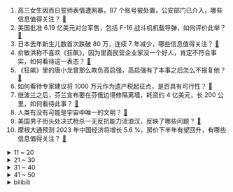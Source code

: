 1. 高三女生因百日誓师表情遭网暴，87 个账号被处置，公安部门已介入，哪些信息值得关注？ [:link:](https://www.zhihu.com/question/587069428)
2. 美国批准 6.19 亿美元对台军售，包括 F-16 战斗机机载导弹，如何评价此举？ [:link:](https://www.zhihu.com/question/587130892)
3. 日本去年新生儿数首次跌破 80 万，连续 7 年减少，哪些信息值得关注？ [:link:](https://www.zhihu.com/question/586695816)
4. 俞敏洪称不喜欢《狂飙》，因为里面民营企业家没一个好人，肯定不符合事实，如何看待这一表态？ [:link:](https://www.zhihu.com/question/587145215)
5. 《狂飙》里的唐小龙曾那么欺负高启强，高启强有了本事之后怎么不报复他？ [:link:](https://www.zhihu.com/question/579036542)
6. 如何看待专家建议将 1000 万元作为遗产税起征点，是否具有可行性？ [:link:](https://www.zhihu.com/question/587144492)
7. 继波兰之后，芬兰宣布要在芬俄边境修隔离墙，耗资约 4 亿美元，长 200 公里，如何看待此事？ [:link:](https://www.zhihu.com/question/586936750)
8. 人类有没有可能是宇宙中唯一的文明？ [:link:](https://www.zhihu.com/question/311710651)
9. 美国男子街头处决式枪杀一无反抗能力流浪汉，反映了哪些问题？ [:link:](https://www.zhihu.com/question/586920411)
10. 摩根大通预测 2023 年中国经济将增长 5.6 %，房价下半年有望回升，有哪些信息值得关注？ [:link:](https://www.zhihu.com/question/586990626)
<details>
<summary>11 ~ 20</summary>

11. 布林肯诬称中国在乌克兰问题上「脚踩两条船」，外交部回应「信口开河」，还有哪些信息值得关注？ [:link:](https://www.zhihu.com/question/587129882)
12. 特斯拉成本目标为降低50%，现阶段大幅降价前，你还会考虑买特斯拉吗？ [:link:](https://www.zhihu.com/question/587083938)
13. 三国题材游戏《卧龙：苍天陨落》Steam 销量登顶，全平台陆续解锁，游戏体验如何，符合你的预期吗？ [:link:](https://www.zhihu.com/question/587171593)
14. 如果张飞不死，夷陵之战结果如何？ [:link:](https://www.zhihu.com/question/35034411)
15. 电视剧《狂飙》为什么这么火？ [:link:](https://www.zhihu.com/question/581774607)
16. 威马员工在线讨薪，吉利副总裁表示「我这里缺人，可以考虑一下」。如何看待此事？后续进展如何？ [:link:](https://www.zhihu.com/question/586687734)
17. 《三国杀》张角和张飞哪个拿到龙胆收益最大？ [:link:](https://www.zhihu.com/question/503035560)
18. 《英雄联盟》哪些英雄的技能没伤害，但是却又非常的厉害？ [:link:](https://www.zhihu.com/question/586679939)
19. 普京称「乌军在俄布良斯克地区向平民开火，实施恐怖袭击」，其真实性如何？战争中对平民开火，这意味着什么？ [:link:](https://www.zhihu.com/question/587192785)
20. 3 月 2 日创业板指低开低走跌超 1% ，6G 及通信概念股集体大涨，如何看待此行情？ [:link:](https://www.zhihu.com/question/587089375)
</details>
<details>
<summary>21 ~ 30</summary>

21. 世界野生动植物日来了，过去一年动植物界发生哪些奇妙的事？又有哪些生物悄然灭绝了？ [:link:](https://www.zhihu.com/question/586883778)
22. 葛均波委员建议缩短医生培养时间，你认同学历不等于能力吗？ [:link:](https://www.zhihu.com/question/587137192)
23. 恐龙统治地球一亿多年，为何没有发展出科技？ [:link:](https://www.zhihu.com/question/586549299)
24. 去年放弃了一个博导，今年还能继续申请他的博士生吗？ [:link:](https://www.zhihu.com/question/586923201)
25. 梅西花费 17.5 万英镑定制 35 部金色iPhone，送阿根廷国家队成员，如何评价这件事？ [:link:](https://www.zhihu.com/question/587084741)
26. 如何看待一 58 岁求职者毕业于清华大学，求职半年却「无人问津」？老年人投身职场可能是未来的趋势吗？ [:link:](https://www.zhihu.com/question/586934951)
27. 你有哪些健康的饮食习惯？ [:link:](https://www.zhihu.com/question/447754776)
28. 新房通风多久才能入住，有哪些有效除甲醛的方法？ [:link:](https://www.zhihu.com/question/585164333)
29. 代表建议出台「反网络暴力法」打击网暴，如何界定网络暴力？还有哪些措施可以对其有效打击？ [:link:](https://www.zhihu.com/question/587092447)
30. 张艺谋的《满江红》里，难道杀秦桧这件事，真的比不上「满江红」这首词吗？ [:link:](https://www.zhihu.com/question/580048880)
</details>
<details>
<summary>31 ~ 40</summary>

31. 如果装修可以重来一次，你会特别注意哪些细节？ [:link:](https://www.zhihu.com/question/585164275)
32. 如何通过跑步达到高效减肥？ [:link:](https://www.zhihu.com/question/583519720)
33. 如何理解《流浪地球》的台词「希望，是我们这个年代像钻石一样珍贵的东西」？ [:link:](https://www.zhihu.com/question/586815860)
34. 人大代表庹庆明建议降低高考外语分值至 100 分，如可看待此建议？你是否支持？ [:link:](https://www.zhihu.com/question/587134051)
35. 你觉得工作以后，什么时间抽空做锻炼效果比较好？ [:link:](https://www.zhihu.com/question/586292465)
36. 在《七龙珠》里面撒旦是怎样一个存在？ [:link:](https://www.zhihu.com/question/35408827)
37. 为什么很多人健身一定要去健身房？ [:link:](https://www.zhihu.com/question/580247677)
38. 假若飞天蝙蝠柯镇恶有五绝实力，《射雕英雄传》的故事会怎么发展? [:link:](https://www.zhihu.com/question/587074711)
39. 为什么我们仍要教会孩子善良？ [:link:](https://www.zhihu.com/question/569430746)
40. 大家都是如何坚持让健身变成了生活的一部分？ [:link:](https://www.zhihu.com/question/586293992)
</details>
<details>
<summary>41 ~ 50</summary>

41. 如果乔丹六次总决赛全部输球，当时的球员历史地位如何排名？ [:link:](https://www.zhihu.com/question/586487562)
42. 《崩坏三》能用一年的时间讲述一个乐土，为什么不再能花一年的时间讲个更精彩的结局？ [:link:](https://www.zhihu.com/question/586195723)
43. 适合「懒人」在家里运动的器材有哪些？ [:link:](https://www.zhihu.com/question/586158935)
44. 2023 年想带父母去逛逛，有哪些「节奏较慢，又很有特色」的目的地值得推荐？ [:link:](https://www.zhihu.com/question/581528296)
45. 为什么爆火的是 ChatGPT ？OpenAI 做对了什么？ [:link:](https://www.zhihu.com/question/585105560)
46. 你觉得先赚钱重要还是先成家重要？ [:link:](https://www.zhihu.com/question/586658343)
47. 月薪 5000 元，是否够资格养猫呢？ [:link:](https://www.zhihu.com/question/585700666)
48. 如果一种生物可以扛住枪械，那它应该是什么样的？ [:link:](https://www.zhihu.com/question/586691439)
49. 职场人如何健康有效地减肥？ [:link:](https://www.zhihu.com/question/582575044)
50. 哪些珠宝设计的作品是以经典名画做为灵感的？ [:link:](https://www.zhihu.com/question/52220343)
</details><details>
<summary>bilibili</summary>

1. 全国人大代表赵皖平：建议延长春节假期至9天，取消调休制度 [:link:](//www.bilibili.com/video/BV13Y4y117Ab)
2. 《原神》角色演示-「迪希雅：炎狮灼烁」 [:link:](//www.bilibili.com/video/BV1Fo4y1a7Q9)
3. 我们要办婚礼了！ [:link:](//www.bilibili.com/video/BV1aA411y7kD)
4. 原告，达利园软面包！ [:link:](//www.bilibili.com/video/BV1Z24y1G7mT)
5. 第一次来广东县城吃饭，本想体验超大铁锅饭，没想到被鸡惊艳到了！ [:link:](//www.bilibili.com/video/BV1fs4y1j7hD)
6. 只有我在这些事情上敏感吗？！ [:link:](//www.bilibili.com/video/BV1224y1V7Vm)
7. 《阳光开朗小女孩》 [:link:](//www.bilibili.com/video/BV1eb411X7Br)
8. UP主们都怎么做字幕？调研100位UP，他们的秘密是... [:link:](//www.bilibili.com/video/BV1GY4y1U7oq)
9. 我花了三年，终于造出一片荧光海 [:link:](//www.bilibili.com/video/BV1hj411g7gg)
10. 厨房调料怎么选不踩坑，把我的经验分享一下，希望能帮助到大家，顺序是，香油，白胡椒，花椒，酱油，醋，和“重灾区”的料酒 [:link:](//www.bilibili.com/video/BV1ko4y1a7sW)
<details>
<summary>11 ~ 20</summary>

11. 被爱当然值得记录啦 [:link:](//www.bilibili.com/video/BV1z24y1G7Bk)
12. 应该没有大厨教你如何洗菜 [:link:](//www.bilibili.com/video/BV1hs4y1o7g7)
13. 骑行去漠河，还剩一百公里，流浪中国即将结束 [:link:](//www.bilibili.com/video/BV1Ws4y177kN)
14. 第一次当伴郎，没什么经验～ [:link:](//www.bilibili.com/video/BV1Vo4y1r74s)
15. 【原神】米哈游最感人的伏笔！原来一切早有预兆！ [:link:](//www.bilibili.com/video/BV1H84y1E742)
16. 片 名 为 寄 22 [:link:](//www.bilibili.com/video/BV1a54y137xm)
17. 世界第一！我们破解了《柠檬小姐》里的全部秘密！ [:link:](//www.bilibili.com/video/BV1V24y1V7WG)
18. 这把七圣召唤，一辈子只能玩一次 [:link:](//www.bilibili.com/video/BV1wY4y1m7He)
19. 爆肝23天用MC还原层岩巨渊  复刻原神1600米高度差【MC还原提瓦特#01层岩篇】 [:link:](//www.bilibili.com/video/BV1sb411X7Vh)
20. 【亮记生物鉴定】网络热传生物鉴定47 [:link:](//www.bilibili.com/video/BV1yM411j7NG)
</details>
<details>
<summary>21 ~ 30</summary>

21. 我瞎编了一个护肤成分，请了位明星“代言”... [:link:](//www.bilibili.com/video/BV12Y4y127rj)
22. 老师，别骂了 [:link:](//www.bilibili.com/video/BV13Y4y1m77r)
23. 警告！观看可能会造成认知污染《动物园怪谈》游戏全结局实况流程！ [:link:](//www.bilibili.com/video/BV1DA411y7Ep)
24. 好怪，再看一眼 [:link:](//www.bilibili.com/video/BV1G84y1n74D)
25. 【爆肝1000+张】流汗吧！原神少女 [:link:](//www.bilibili.com/video/BV1HT411v7NG)
26. 把我整不会了。。。 [:link:](//www.bilibili.com/video/BV1Cv4y1e7Pc)
27. 在MC里，耗时298个小时，还原二战！ [:link:](//www.bilibili.com/video/BV1BA411C73y)
28. 人工智能帮我推荐餐厅，结果选了我们最讨厌的一家？【凭啥这么贵ep53-蓝蛙】 [:link:](//www.bilibili.com/video/BV1G84y1E7m6)
29. 【中英字幕】剪刀石头布，但是AI作画 [:link:](//www.bilibili.com/video/BV1UY4y127Eb)
30. 【罗翔】“开盲盒”执法？寻衅滋事到底该不该取消？ [:link:](//www.bilibili.com/video/BV13s4y1L7p4)
</details>
<details>
<summary>31 ~ 40</summary>

31. 深度|| 蜀亡前夜，蜀汉如何信仰崩塌？ [:link:](//www.bilibili.com/video/BV11M4y1d7uu)
32. 印度美食在人们心中的分量越来越大条了 [:link:](//www.bilibili.com/video/BV1i54y137xh)
33. 我被抖音50万粉丝博主抄袭了！做了三年的视频成果被窃取！ [:link:](//www.bilibili.com/video/BV1Lj411G7Fn)
34. 做一个外卖骑手能赚多少钱？还能倒贴钱？【慧小媛】 [:link:](//www.bilibili.com/video/BV1a84y1E7bw)
35. 时隔9年重回特斯拉上班，比做UP主还卷? [:link:](//www.bilibili.com/video/BV1Ag4y1n75Y)
36. 8只番茄，不加水，炖牛肉，快去试！！ [:link:](//www.bilibili.com/video/BV1UA411C71Z)
37. 五个大肉，这才是坦克荣耀！ [:link:](//www.bilibili.com/video/BV1yM411j7dD)
38. 带你们看看我一天都在干啥，这样的生活你们喜欢吗？ [:link:](//www.bilibili.com/video/BV1m84y177TT)
39. 京 海 军 火 商 [:link:](//www.bilibili.com/video/BV1c24y1V7m4)
40. 村民把坟地借给漠叔拍戏，分文不取，漠叔欠淄博老乡一次宣传 [:link:](//www.bilibili.com/video/BV1xj411G7n8)
</details>
<details>
<summary>41 ~ 50</summary>

41. 假如来到上海 我有不一样的玩法 [:link:](//www.bilibili.com/video/BV1wg4y1n7iL)
42. 神 秘 的 男 人 们 4 [:link:](//www.bilibili.com/video/BV1No4y1r7fz)
43. 十块钱，十分钟，九道省钱极速早餐，既快又省还要够手残 [:link:](//www.bilibili.com/video/BV1C24y1G7TE)
44. 新结局出现，柠檬小姐的身体中竟然藏着恶魔？ [:link:](//www.bilibili.com/video/BV1iL411Z7rs)
45. 复制百万点赞10道中式素菜，素食婆婆狂喜！肉食公公哭泣！ [:link:](//www.bilibili.com/video/BV1MA411y7sU)
46. 试吃封神级“童年洗脑广告产品”究竟是个啥味道？？？ [:link:](//www.bilibili.com/video/BV1uj411G7tu)
47. 1000块一口的番茄酱 复刻出来是什么味道 [:link:](//www.bilibili.com/video/BV1qY411C7GS)
48. [GOING SEVENTEEN] EP.65 GOING公司郊游会 [:link:](//www.bilibili.com/video/BV1Ts4y1L7L9)
49. BBGG正义质疑狮子喵！请你回应 [:link:](//www.bilibili.com/video/BV1y24y1G77C)
50. 【怀旧经典】阿桑《一直很安静》经典神曲！《仙剑奇侠传》插曲 [:link:](//www.bilibili.com/video/BV1Zj41137VN)
</details>
<details>
<summary>51 ~ 60</summary>

51. “这个世界总要允许普通人存在吧” [:link:](//www.bilibili.com/video/BV1cY4y117YW)
52. 她自有她的风情 [:link:](//www.bilibili.com/video/BV1RY4y1y7PZ)
53. 如何区分原浆和泡水的科技虾仁 [:link:](//www.bilibili.com/video/BV1hM4y1R72L)
54. 那个差点被送人的女孩长大了 [:link:](//www.bilibili.com/video/BV1LY4y1175J)
55. 嘴同行，躲前任，轰全场……这些典礼修罗场也太刺激了！ [:link:](//www.bilibili.com/video/BV1tj411g7ZF)
56. 3月1日退税开始了！3个技巧让你多退几千块，速来！【深蓝保】 [:link:](//www.bilibili.com/video/BV1ET411v71d)
57. 每天都是在不断的崩溃，又不断的自愈中度过，少看一会手机，多做一点事，换来的是一个开心的妻子和温暖的家庭 [:link:](//www.bilibili.com/video/BV1mX4y1Q7GL)
58. 我终于把《宋玉章》给搞出来了！！！ [:link:](//www.bilibili.com/video/BV1Db411D7H3)
59. 《狂  飙》但是吉他配音 [:link:](//www.bilibili.com/video/BV15D4y1u72p)
60. “夕阳下的舞者” [:link:](//www.bilibili.com/video/BV1nX4y197c7)
</details>
<details>
<summary>61 ~ 70</summary>

61. 就离谱！到底是谁发明的这种吃法？！ [:link:](//www.bilibili.com/video/BV15s4y1f7dT)
62. 正吃路边摊臭豆腐淀粉肠遇到新型骗局正吃路边摊臭豆腐淀粉肠遇到新型骗局笔记 [:link:](//www.bilibili.com/video/BV1Dy4y1o7uq)
63. 王志猩你自己一个学校，我没开玩笑。 [:link:](//www.bilibili.com/video/BV1RT411e7Vr)
64. 黑人穿越被当成奴隶拍卖 直接笑尿《穿越之旅》完整版 [:link:](//www.bilibili.com/video/BV1224y1J7iD)
65. “多年以后再看，才明白这些话多么讽刺！” [:link:](//www.bilibili.com/video/BV1Z54y1g78p)
66. 【假装讲电影】19岁美少女狂追45岁大叔，每天表白！大叔很慌！ [:link:](//www.bilibili.com/video/BV1mL411Z7YC)
67. 这特产我应该是再也不会碰了 [:link:](//www.bilibili.com/video/BV1Bb411X7F6)
68. 来感受一下人声的震撼 [:link:](//www.bilibili.com/video/BV1pM411j7MS)
69. 静电章鱼 [:link:](//www.bilibili.com/video/BV1JM4y1f7Kx)
70. 大补之物，超大乳山生蚝刺身，一口下去差点把我给送走 [:link:](//www.bilibili.com/video/BV1tj411g7mN)
</details>
<details>
<summary>71 ~ 80</summary>

71. 我再也不想和我爸说话了！他的梗都太烂了！ [:link:](//www.bilibili.com/video/BV17Y4y1m78G)
72. 小丑偶遇马儿，三分多钟颗粒无收，马儿仰天长啸～ [:link:](//www.bilibili.com/video/BV1Lj411g7CZ)
73. 恋爱16年不结婚，分手要付青春损失费？别太双标了！ [:link:](//www.bilibili.com/video/BV1cL411Z7SA)
74. 肯爷爷新品瀑布芝士牛肉堡,单点34元,真的有那么多芝士吗? [:link:](//www.bilibili.com/video/BV1sL411Z7hA)
75. 汪淼：这把高端局！ [:link:](//www.bilibili.com/video/BV1Bb411X793)
76. 原神首个自动战斗角色！海染套迪希雅挂机击杀90级若陀龙王！ [:link:](//www.bilibili.com/video/BV1a54y137WH)
77. 外面7快一碗伤心凉粉，在家3块都不要，做法比喝水都要简单 [:link:](//www.bilibili.com/video/BV1ig4y1H7vF)
78. STUDY WITH MIKU - part1 - [:link:](//www.bilibili.com/video/BV1hA411y7UC)
79. 艾莉被咬，感染的真相…精讲《最后生还者》第7集（含剧集评价，彩蛋分享）【墨菲】 [:link:](//www.bilibili.com/video/BV13j411g7sV)
80. 细读经典：30多年前的国产电影有多敢拍？ [:link:](//www.bilibili.com/video/BV1zv4y1a7o2)
</details>
<details>
<summary>81 ~ 90</summary>

81. 【屠洪刚】再度诠释经典《霸王别姬》，道不完霸王虞姬千年泪，唱不尽豪情万丈英雄志！ [:link:](//www.bilibili.com/video/BV1HM411j7zd)
82. 青岛12元毛蛋自助，一次吃50个终身免单，下了高铁就去挑战，能成功吗？ [:link:](//www.bilibili.com/video/BV1BD4y1u7pN)
83. 我婆婆把我爸折腾废了 [:link:](//www.bilibili.com/video/BV1k84y1N7yb)
84. 这就是阿曼达的真面目？阿曼达冒险家全新版本 [:link:](//www.bilibili.com/video/BV1iD4y137Lu)
85. 「HYK」闲置手机、平板、耳机 ，价格你定，交个朋友！ [:link:](//www.bilibili.com/video/BV1mM4y1o73F)
86. 总结一下在家的那些怪癖！你都中了几样？欢迎补充！ [:link:](//www.bilibili.com/video/BV1GL411Z7Dt)
87. “7岁儿子教育妈妈”冲上热搜：这种家庭怪象值得警惕 [:link:](//www.bilibili.com/video/BV1o24y1G721)
88. 一位农夫不慎把兽用抗生素注射进了他的大腿，这是他的器官发生的变化 [:link:](//www.bilibili.com/video/BV1UY411r7Vv)
89. mystery of love [:link:](//www.bilibili.com/video/BV1m84y1774Z)
90. 奶嗝文学是什么梗【梗指南】 [:link:](//www.bilibili.com/video/BV1A24y1V7U3)
</details>
<details>
<summary>91 ~ 100</summary>

91. 看看我的家族基因吧～ [:link:](//www.bilibili.com/video/BV1GM411w76X)
92. 用原子之心的方式打开橘子洲 [:link:](//www.bilibili.com/video/BV1z24y1G7oh)
93. 索隆身世终于公布！山治外骨骼之谜！众多人物设定补完，和之国篇最后的填坑，海贼王105卷SBS专栏解读 [:link:](//www.bilibili.com/video/BV1YA411y7yw)
94. 【原神揭开】迪希雅全方位攻略，大招有何用？与盾/奶的区别？堆生命值吗？ [:link:](//www.bilibili.com/video/BV1io4y1a7qi)
95. 跟三年没见的弟弟 边吃200元烤串边尬聊 [:link:](//www.bilibili.com/video/BV1fY411r7YC)
96. 《画江湖之不良人》第六季OP《天下劫》！ [:link:](//www.bilibili.com/video/BV13s4y1L7SM)
97. 按照观众描述画美少女2.0 [:link:](//www.bilibili.com/video/BV1oo4y1677q)
98. 这还减个屁的肥呀 [:link:](//www.bilibili.com/video/BV1KD4y1u7rN)
99. “白鸽只因羽毛洁白，却能被冠以和平之意” [:link:](//www.bilibili.com/video/BV1Ss4y1Z7WP)
100. 阿努城堡 我的世界永恒的MC生存 二周目EP22 [:link:](//www.bilibili.com/video/BV1hs4y1o7JJ)
</details></details>